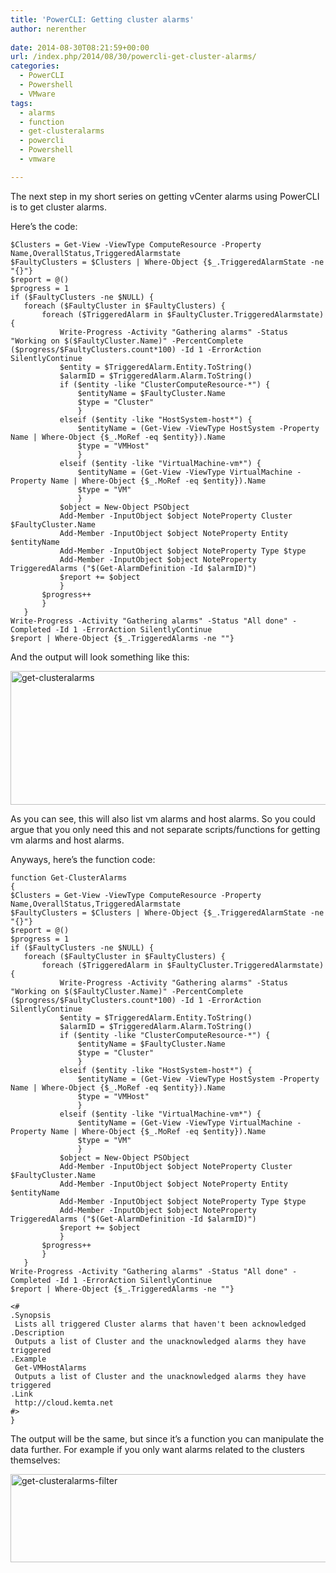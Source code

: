 ```yaml
---
title: 'PowerCLI: Getting cluster alarms'
author: nerenther
 
date: 2014-08-30T08:21:59+00:00
url: /index.php/2014/08/30/powercli-get-cluster-alarms/
categories:
  - PowerCLI
  - Powershell
  - VMware
tags:
  - alarms
  - function
  - get-clusteralarms
  - powercli
  - Powershell
  - vmware

---
```

The next step in my short series on getting vCenter alarms using PowerCLI is to get cluster alarms.

Here&#8217;s the code:

 ```
$Clusters = Get-View -ViewType ComputeResource -Property Name,OverallStatus,TriggeredAlarmstate
$FaultyClusters = $Clusters | Where-Object {$_.TriggeredAlarmState -ne "{}"}
$report = @()
$progress = 1
if ($FaultyClusters -ne $NULL) {
    foreach ($FaultyCluster in $FaultyClusters) {
        foreach ($TriggeredAlarm in $FaultyCluster.TriggeredAlarmstate) {
            Write-Progress -Activity "Gathering alarms" -Status "Working on $($FaultyCluster.Name)" -PercentComplete ($progress/$FaultyClusters.count*100) -Id 1 -ErrorAction SilentlyContinue
            $entity = $TriggeredAlarm.Entity.ToString()
            $alarmID = $TriggeredAlarm.Alarm.ToString()
            if ($entity -like "ClusterComputeResource-*") {
                $entityName = $FaultyCluster.Name
                $type = "Cluster"
                }
            elseif ($entity -like "HostSystem-host*") {
                $entityName = (Get-View -ViewType HostSystem -Property Name | Where-Object {$_.MoRef -eq $entity}).Name
                $type = "VMHost"
                }
            elseif ($entity -like "VirtualMachine-vm*") {
                $entityName = (Get-View -ViewType VirtualMachine -Property Name | Where-Object {$_.MoRef -eq $entity}).Name
                $type = "VM"
                }
            $object = New-Object PSObject
            Add-Member -InputObject $object NoteProperty Cluster $FaultyCluster.Name
            Add-Member -InputObject $object NoteProperty Entity $entityName
            Add-Member -InputObject $object NoteProperty Type $type
            Add-Member -InputObject $object NoteProperty TriggeredAlarms ("$(Get-AlarmDefinition -Id $alarmID)")
            $report += $object
            }
        $progress++
        }
    }
Write-Progress -Activity "Gathering alarms" -Status "All done" -Completed -Id 1 -ErrorAction SilentlyContinue
$report | Where-Object {$_.TriggeredAlarms -ne ""}
```

And the output will look something like this:

[<img decoding="async" loading="lazy" class="aligncenter size-full wp-image-606" alt="get-clusteralarms" src="http://cloud.kemta.net/wp-uploads/get-clusteralarms.png" width="1298" height="214" />][1]

As you can see, this will also list vm alarms and host alarms. So you could argue that you only need this and not separate scripts/functions for getting vm alarms and host alarms.

Anyways, here&#8217;s the function code:

 ```
function Get-ClusterAlarms
{
$Clusters = Get-View -ViewType ComputeResource -Property Name,OverallStatus,TriggeredAlarmstate
$FaultyClusters = $Clusters | Where-Object {$_.TriggeredAlarmState -ne "{}"}
$report = @()
$progress = 1
if ($FaultyClusters -ne $NULL) {
    foreach ($FaultyCluster in $FaultyClusters) {
        foreach ($TriggeredAlarm in $FaultyCluster.TriggeredAlarmstate) {
            Write-Progress -Activity "Gathering alarms" -Status "Working on $($FaultyCluster.Name)" -PercentComplete ($progress/$FaultyClusters.count*100) -Id 1 -ErrorAction SilentlyContinue
            $entity = $TriggeredAlarm.Entity.ToString()
            $alarmID = $TriggeredAlarm.Alarm.ToString()
            if ($entity -like "ClusterComputeResource-*") {
                $entityName = $FaultyCluster.Name
                $type = "Cluster"
                }
            elseif ($entity -like "HostSystem-host*") {
                $entityName = (Get-View -ViewType HostSystem -Property Name | Where-Object {$_.MoRef -eq $entity}).Name
                $type = "VMHost"
                }
            elseif ($entity -like "VirtualMachine-vm*") {
                $entityName = (Get-View -ViewType VirtualMachine -Property Name | Where-Object {$_.MoRef -eq $entity}).Name
                $type = "VM"
                }
            $object = New-Object PSObject
            Add-Member -InputObject $object NoteProperty Cluster $FaultyCluster.Name
            Add-Member -InputObject $object NoteProperty Entity $entityName
            Add-Member -InputObject $object NoteProperty Type $type
            Add-Member -InputObject $object NoteProperty TriggeredAlarms ("$(Get-AlarmDefinition -Id $alarmID)")
            $report += $object
            }
        $progress++
        }
    }
Write-Progress -Activity "Gathering alarms" -Status "All done" -Completed -Id 1 -ErrorAction SilentlyContinue
$report | Where-Object {$_.TriggeredAlarms -ne ""}

<#
 .Synopsis
  Lists all triggered Cluster alarms that haven't been acknowledged
 .Description
  Outputs a list of Cluster and the unacknowledged alarms they have triggered
 .Example
  Get-VMHostAlarms
  Outputs a list of Cluster and the unacknowledged alarms they have triggered
 .Link
  http://cloud.kemta.net
 #>
} 
```

The output will be the same, but since it&#8217;s a function you can manipulate the data further. For example if you only want alarms related to the clusters themselves:

[<img decoding="async" loading="lazy" class="aligncenter size-full wp-image-607" alt="get-clusteralarms-filter" src="http://cloud.kemta.net/wp-uploads/get-clusteralarms-filter.png" width="890" height="141" />][2]

 [1]: http://cloud.kemta.net/wp-uploads/get-clusteralarms.png
 [2]: http://cloud.kemta.net/wp-uploads/get-clusteralarms-filter.png